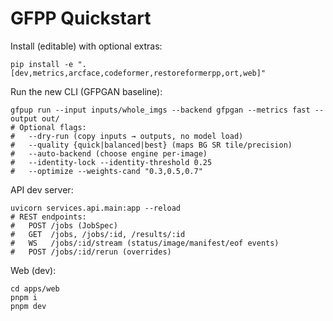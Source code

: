 # GFPP Quickstart

Install (editable) with optional extras:

```
pip install -e ".[dev,metrics,arcface,codeformer,restoreformerpp,ort,web]"
```

Run the new CLI (GFPGAN baseline):

```
gfpup run --input inputs/whole_imgs --backend gfpgan --metrics fast --output out/
# Optional flags:
#   --dry-run (copy inputs → outputs, no model load)
#   --quality {quick|balanced|best} (maps BG SR tile/precision)
#   --auto-backend (choose engine per-image)
#   --identity-lock --identity-threshold 0.25
#   --optimize --weights-cand "0.3,0.5,0.7"
```

API dev server:

```
uvicorn services.api.main:app --reload
# REST endpoints:
#   POST /jobs (JobSpec)
#   GET  /jobs, /jobs/:id, /results/:id
#   WS   /jobs/:id/stream (status/image/manifest/eof events)
#   POST /jobs/:id/rerun (overrides)
```

Web (dev):

```
cd apps/web
pnpm i
pnpm dev
```
